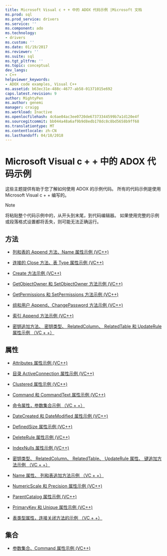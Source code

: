 ```yaml
---
title: Microsoft Visual c + + 中的 ADOX 代码示例 |Microsoft 文档
ms.prod: sql
ms.prod_service: drivers
ms.service: ''
ms.component: ado
ms.technology:
- drivers
ms.custom: ''
ms.date: 01/19/2017
ms.reviewer: ''
ms.suite: sql
ms.tgt_pltfrm: ''
ms.topic: conceptual
dev_langs:
- C++
helpviewer_keywords:
- ADOX code examples, Visual C++
ms.assetid: b63ec31e-488c-4677-ab58-01371015e692
caps.latest.revision: 9
author: MightyPen
ms.author: genemi
manager: craigg
ms.workload: Inactive
ms.openlocfilehash: 4c6ae04ac3ee0720de67373344599b7a1d120e4f
ms.sourcegitcommit: bb044a48a6af9b9d8edb178dc8c8bd5658b9ff68
ms.translationtype: MT
ms.contentlocale: zh-CN
ms.lasthandoff: 04/18/2018
---
```

# <a name="adox-code-examples-in-microsoft-visual-c"></a>Microsoft Visual c + + 中的 ADOX 代码示例
这些主题提供有助于您了解如何使用 ADOX 的示例代码。 所有的代码示例是使用 Microsoft Visual c + + 编写的。  
  
> [!NOTE]
>  将粘贴整个代码示例中的，从开头到末尾，到代码编辑器。 如果使用完整的示例或段落格式设置都将丢失，则可能无法正确运行。  
  
## <a name="methods"></a>方法  
  
-   [列和表的 Append 方法、Name 属性示例 (VC++)](../../../ado/reference/adox-api/columns-and-tables-append-methods-name-property-example-vc.md)  
  
-   [连接的 Close 方法、表 Type 属性示例 (VC++)](../../../ado/reference/adox-api/connection-close-method-table-type-property-example-vc.md)  
  
-   [Create 方法示例 (VC++)](../../../ado/reference/adox-api/create-method-example-vc.md)  
  
-   [GetObjectOwner 和 SetObjectOwner 方法示例 (VC++)](../../../ado/reference/adox-api/getobjectowner-and-setobjectowner-methods-example-vc.md)  
  
-   [GetPermissions 和 SetPermissions 方法示例 (VC++)](../../../ado/reference/adox-api/getpermissions-and-setpermissions-methods-example-vc.md)  
  
-   [组和用户 Append、ChangePassword 方法示例 (VC++)](../../../ado/reference/adox-api/groups-and-users-append-changepassword-methods-example-vc.md)  
  
-   [索引 Append 方法示例 (VC++)](../../../ado/reference/adox-api/indexes-append-method-example-vc.md)  
  
-   [密钥追加方法、 密钥类型、 RelatedColumn、 RelatedTable 和 UpdateRule 属性示例 （VC + +）](../../../ado/reference/adox-api/keys-append-method-key-type-relatedcolumn-relatedtable-example-vc.md)  
  
## <a name="properties"></a>属性  
  
-   [Attributes 属性示例 (VC++)](../../../ado/reference/adox-api/attributes-property-example-vc.md)  
  
-   [目录 ActiveConnection 属性示例 (VC++)](../../../ado/reference/adox-api/catalog-activeconnection-property-example-vc.md)  
  
-   [Clustered 属性示例 (VC++)](../../../ado/reference/adox-api/clustered-property-example-vc.md)  
  
-   [Command 和 CommandText 属性示例 (VC++)](../../../ado/reference/adox-api/command-and-commandtext-properties-example-vc.md)  
  
-   [命令属性，参数集合示例 （VC + +）](../../../ado/reference/adox-api/parameters-collection-command-property-example-vc.md)  
  
-   [DateCreated 和 DateModified 属性示例 (VC++)](../../../ado/reference/adox-api/datecreated-and-datemodified-properties-example-vc.md)  
  
-   [DefinedSize 属性示例 (VC++)](../../../ado/reference/adox-api/definedsize-property-example-vc.md)  
  
-   [DeleteRule 属性示例 (VC++)](../../../ado/reference/adox-api/deleterule-property-example-vc.md)  
  
-   [IndexNulls 属性示例 (VC++)](../../../ado/reference/adox-api/indexnulls-property-example-vc.md)  
  
-   [密钥类型、 RelatedColumn、 RelatedTable、 UpdateRule 属性、 键追加方法示例 （VC + +）](../../../ado/reference/adox-api/keys-append-method-key-type-relatedcolumn-relatedtable-example-vc.md)  
  
-   [Name 属性、 列和表追加方法示例 （VC + +）](../../../ado/reference/adox-api/columns-and-tables-append-methods-name-property-example-vc.md)  
  
-   [NumericScale 和 Precision 属性示例 (VC++)](../../../ado/reference/adox-api/numericscale-and-precision-properties-of-the-column-object-example-vc.md)  
  
-   [ParentCatalog 属性示例 (VC++)](../../../ado/reference/adox-api/parentcatalog-property-example-vc.md)  
  
-   [PrimaryKey 和 Unique 属性示例 (VC++)](../../../ado/reference/adox-api/primarykey-and-unique-properties-example-vc.md)  
  
-   [表类型属性，连接关闭方法的示例 （VC + +）](../../../ado/reference/adox-api/connection-close-method-table-type-property-example-vc.md)  
  
## <a name="collections"></a>集合  
  
-   [参数集合、Command 属性示例 (VC++)](../../../ado/reference/adox-api/parameters-collection-command-property-example-vc.md)
